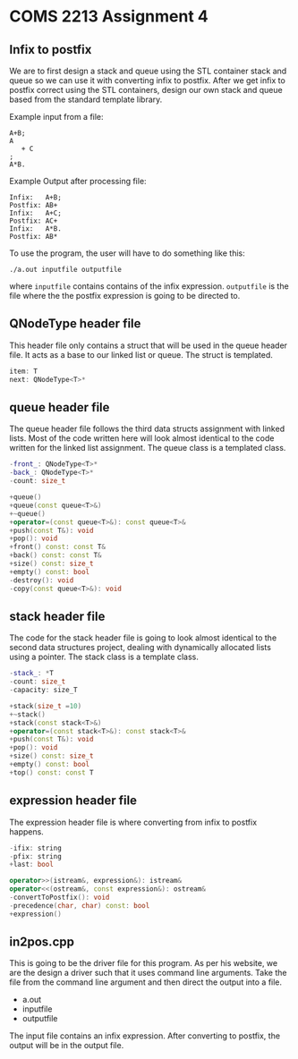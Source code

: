 COMS 2213 Assignment 4
======================

## Infix to postfix
We are to first design a stack and queue using the STL container stack and queue so we can use it with converting infix to postfix. After we get infix to postfix correct using the STL containers, design our own stack and queue based from the standard template library.

Example input from a file:
```
A+B;
A
   + C
;
A*B.
```

Example Output after processing file:

```
Infix:   A+B;
Postfix: AB+
Infix:   A+C;
Postfix: AC+
Infix:   A*B.
Postfix: AB*
```

To use the program, the user will have to do something like this:
```
./a.out inputfile outputfile
```

where `inputfile` contains contains of the infix expression. `outputfile` is the file where the the postfix expression is going to be directed to.

## QNodeType header file
This header file only contains a struct that will be used in the queue header file. It acts as a base to our linked list or queue. The struct is templated.

```c++
item: T
next: QNodeType<T>*
```

## queue header file
The queue header file follows the third data structs assignment with linked lists. Most of the code written here will look almost identical to the code written for the linked list assignment. The queue class is a templated class.

```c++
-front_: QNodeType<T>*
-back_: QNodeType<T>*
-count: size_t

+queue()
+queue(const queue<T>&)
+~queue()
+operator=(const queue<T>&): const queue<T>&
+push(const T&): void
+pop(): void
+front() const: const T&
+back() const: const T&
+size() const: size_t
+empty() const: bool
-destroy(): void
-copy(const queue<T>&): void
```

## stack header file
The code for the stack header file is going to look almost identical to the second data structures project, dealing with dynamically allocated lists using a pointer. The stack class is a template class.

```c++
-stack_: *T
-count: size_t
-capacity: size_T

+stack(size_t =10)
+~stack()
+stack(const stack<T>&)
+operator=(const stack<T>&): const stack<T>&
+push(const T&): void
+pop(): void
+size() const: size_t
+empty() const: bool
+top() const: const T
```

## expression header file
The expression header file is where converting from infix to postfix happens.

```c++
-ifix: string
-pfix: string
+last: bool

operator>>(istream&, expression&): istream&
operator<<(ostream&, const expression&): ostream&
-convertToPostfix(): void
-precedence(char, char) const: bool
+expression()
```

## in2pos.cpp
This is going to be the driver file for this program. As per his website, we are the design a driver such that it uses command line arguments. Take the file from the command line argument and then direct the output into a file.

+ a.out
+ inputfile
+ outputfile

The input file contains an infix expression. After converting to postfix, the output will be in the output file.
